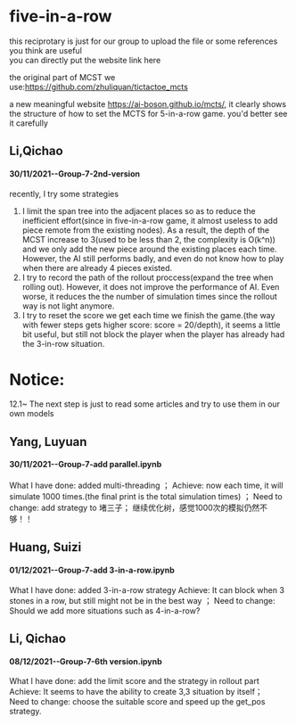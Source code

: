 # five-in-a-row
this reciprotary is just for our group to upload the file or some references you think are useful <br>
you can directly put the website link here

the original part of MCST we use:https://github.com/zhuliquan/tictactoe_mcts

a new meaningful website https://ai-boson.github.io/mcts/, it clearly shows the structure of how to set the MCTS for 5-in-a-row game. you'd better see it carefully

## Li,Qichao
#### 30/11/2021--Group-7-2nd-version
recently, I try some strategies<br>
1. I limit the span tree into the adjacent places so as to reduce the inefficient effort(since in five-in-a-row game, it almost useless to add piece remote from the existing nodes). As a result, the depth of the MCST increase to 3(used to be less than 2, the complexity is O(k^n)) and we only add the new piece around the existing places each time. However, the AI still performs badly, and even do not know how to play when there are already 4 pieces existed.
2. I try to record the path of the rollout proccess(expand the tree when rolling out). However, it does not improve the performance of AI. Even worse, it reduces the the number of simulation times since the rollout way is not light anymore.
3. I try to reset the score we get each time we finish the game.(the way with fewer steps gets higher score: score = 20/depth), it seems a little bit useful, but still not block the player when the player has already had the 3-in-row situation.

# Notice:
12.1~
The next step is just to read some articles and try to use them in our own models

## Yang, Luyuan
#### 30/11/2021--Group-7-add parallel.ipynb
What I have done: added multi-threading ；
Achieve: now each time, it will simulate 1000 times.(the final print is the total simulation times) ；
Need to change: add strategy to 堵三子； 继续优化树，感觉1000次的模拟仍然不够！！

## Huang, Suizi
#### 01/12/2021--Group-7-add 3-in-a-row.ipynb
What I have done: added 3-in-a-row strategy
Achieve: It can block when 3 stones in a row, but still might not be in the best way ；
Need to change: Should we add more situations such as 4-in-a-row?

## Li, Qichao
#### 08/12/2021--Group-7-6th version.ipynb
What I have done: add the limit score and the strategy in rollout part<br>
Achieve: It seems to have the ability to create 3,3 situation by itself；<br>
Need to change: choose the suitable score and speed up the get_pos strategy.<br>


